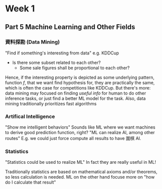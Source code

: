 # Week 1

## Part 5 Machine Learning and Other Fields

### 資料探勘 (Data Mining)

"Find if something's interesting from data"
e.g. KDDCup

- Is there some subset related to each other?
  - Some sale figures shall be proportional to each other?

Hence, if the interesting property is depicted as some underlying pattern, function $f$, that we want find hypothesis for, they are practically the same, which is often the case for competitions like KDDCup.
But there's more: data mining may focused on finding *useful info* for human to do other inference tasks, or just find a better ML model for the task.
Also, data mining traditionally prioritizes fast algorithms

### Artifical Intelligence

"Show me intelligent behaviors"
Sounds like ML where we want machines to derive good prediction function, right?
"ML can realize AI, among other routes"
E.g. we could just force compute all results to have 圍棋 AI.

### Statistics

"Statistics could be used to realize ML"
In fact they are really useful in ML!

Traditionally statistics are based on mathematical axioms and/or theorems, so less calculation is needed.
ML on the other hand focuse more on "how do I calculate that result"
